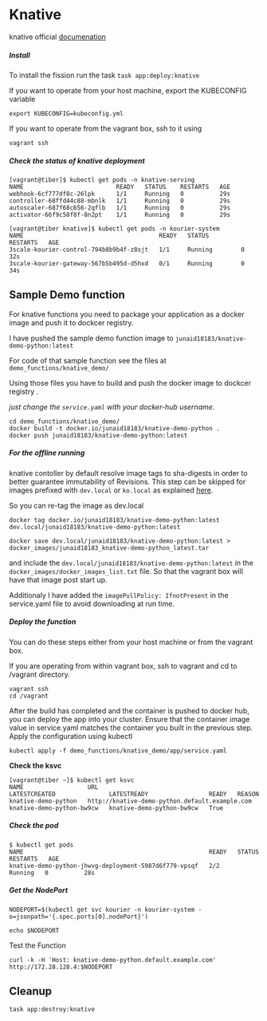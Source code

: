 # Knative

knative official [documenation](https://knative.dev/docs/)

##### Install

To install the fission run the task `task app:deploy:knative`

If you want to operate from your host machine, export the KUBECONFIG variable

```
export KUBECONFIG=kubeconfig.yml
```

If you want to operate from the vagrant box, ssh to it using 

```
vagrant ssh
```

##### Check the status of knative deployment

```
[vagrant@tiber]$ kubectl get pods -n knative-serving
NAME                          READY   STATUS    RESTARTS   AGE
webhook-6cf777df8c-26lpk      1/1     Running   0          29s
controller-68ffd44c88-mbnlk   1/1     Running   0          29s
autoscaler-687f68c656-2qflb   1/1     Running   0          29s
activator-66f9c58f8f-8n2pt    1/1     Running   0          29s

[vagrant@tiber knative]$ kubectl get pods -n kourier-system
NAME                                      READY   STATUS         RESTARTS   AGE
3scale-kourier-control-794b8b9b4f-z8sjt   1/1     Running        0          32s
3scale-kourier-gateway-567b5b495d-d5hxd   0/1     Running        0          34s
```

## Sample Demo function

For knative functions you need to package your application as a docker image and push it to dockcer registry.  

I have pushed the sample demo function image to `junaid18183/knative-demo-python:latest`

For code of that sample function see the files at `demo_functions/knative_demo/` 

Using those files you have to build and push  the docker image to dockcer registry . 

*just change the `service.yaml` with your docker-hub username.* 

```
cd demo_functions/knative_demo/
docker build -t docker.io/junaid18183/knative-demo-python .
docker push junaid18183/knative-demo-python:latest
```

##### For the offline running

knative contoller by default resolve image tags to sha-digests in order to better guarantee immutability of Revisions. This step can be skipped for images prefixed with `dev.local` or `ko.local`  as explained [here](https://github.com/knative/serving/issues/6101). 

So you can re-tag the image as dev.local 

```
docker tag docker.io/junaid18183/knative-demo-python:latest dev.local/junaid18183/knative-demo-python:latest

docker save dev.local/junaid18183/knative-demo-python:latest > docker_images/junaid18183_knative-demo-python_latest.tar
```

and include the `dev.local/junaid18183/knative-demo-python:latest` in the `docker_images/docker_images_list.txt` file. So that the vagrant box will have that image post start up.

Additionaly I have added the `imagePullPolicy: IfnotPresent` in the service.yaml file to avoid downloading at run time.

##### Deploy the function

You can do these steps either from your host machine or from the vagrant box. 

If you are operating from within vagrant box, ssh to vagrant and cd to /vagrant directory.

```
vagrant ssh
cd /vagrant
```

After the build has completed and the container is pushed to docker hub, you can deploy the app into your cluster. Ensure that the container image value in service.yaml matches the container you built in the previous step. Apply the configuration using kubectl

```
kubectl apply -f demo_functions/knative_demo/app/service.yaml
```

**Check the ksvc** 

```
[vagrant@tiber ~]$ kubectl get ksvc
NAME                  URL                                              LATESTCREATED               LATESTREADY                 READY   REASON
knative-demo-python   http://knative-demo-python.default.example.com   knative-demo-python-bw9cw   knative-demo-python-bw9cw   True
```

##### Check the pod

```
$ kubectl get pods
NAME                                                    READY   STATUS    RESTARTS   AGE
knative-demo-python-jhwvg-deployment-5987d6f779-vpsqf   2/2     Running   0          28s
```

##### Get the NodePort 

```
NODEPORT=$(kubectl get svc kourier -n kourier-system -o=jsonpath='{.spec.ports[0].nodePort}')

echo $NODEPORT
```

Test the Function

```
curl -k -H 'Host: knative-demo-python.default.example.com' http://172.28.128.4:$NODEPORT
```



## Cleanup 

```
task app:destroy:knative
```